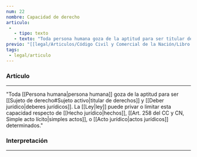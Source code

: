 ```yaml
---
num: 22
nombre: Capacidad de derecho
articulo: 
 - 
   - tipo: texto
   - texto: "Toda persona humana goza de la aptitud para ser titular de derechos y deberes jurídicos. La ley puede privar o limitar esta capacidad respecto de hechos, simples actos, o actos jurídicos determinados"
previo: "[[legal/Articulos/Código Civil y Comercial de la Nación/Libro Primero/Título 1/Capítulo 2/Sección 1/Sección 1, Principios generales.md|Sección 1, Principios generales]]"
tags: 
 - legal/articulo
---
```

### Artículo
---
"Toda [[Persona humana|persona humana]] goza de la aptitud para ser [[Sujeto de derecho#Sujeto activo|titular de derechos]] y [[Deber jurídico|deberes jurídicos]]. La [[Ley|ley]] puede privar o limitar esta capacidad respecto de [[Hecho jurídico|hechos]], [[Art. 258 del CC y CN, Simple acto lícito|simples actos]], o [[Acto jurídico|actos jurídicos]] determinados."

### Interpretación
---
